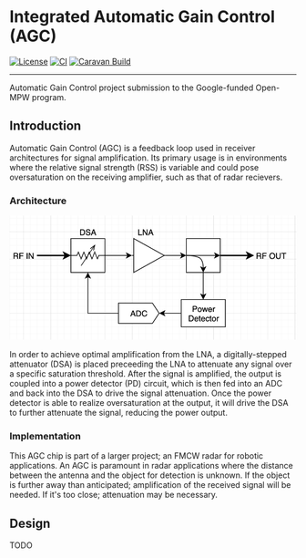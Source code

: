# Integrated Automatic Gain Control (AGC)

[![License](https://img.shields.io/badge/License-Apache%202.0-blue.svg)](https://opensource.org/licenses/Apache-2.0) [![CI](https://github.com/ryanrocket/caravel_automatic_gain_control/actions/workflows/user_project_ci.yml/badge.svg)](https://github.com/ryanrocket/caravel_automatic_gain_control/actions/workflows/user_project_ci.yml) [![Caravan Build](https://github.com/ryanrocket/caravel_automatic_gain_control/actions/workflows/caravan_build.yml/badge.svg)](https://github.com/ryanrocket/caravel_automatic_gain_control/actions/workflows/caravan_build.yml)

---

Automatic Gain Control project submission to the Google-funded Open-MPW program.

## Introduction

Automatic Gain Control (AGC) is a feedback loop used in receiver architectures for signal amplification. Its primary usage is in environments where the relative signal strength (RSS) is variable and could pose oversaturation on the receiving amplifier, such as that of radar recievers.

### Architecture

![architecture](docs/img/block_diagram.png)

In order to achieve optimal amplification from the LNA, a digitally-stepped attenuator (DSA) is placed preceeding the LNA to attenuate any signal over a specific saturation threshold. After the signal is amplified, the output is coupled into a power detector (PD) circuit, which is then fed into an ADC and back into the DSA to drive the signal attenuation. Once the power detector is able to realize oversaturation at the output, it will drive the DSA to further attenuate the signal, reducing the power output. 

### Implementation

This AGC chip is part of a larger project; an FMCW radar for robotic applications. An AGC is paramount in radar applications where the distance between the antenna and the object for detection is unknown. If the object is further away than anticipated; amplification of the received signal will be needed. If it's too close; attenuation may be necessary. 

## Design

TODO
